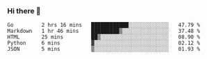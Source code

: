 ### Hi there 👋

<!--
**KLXLjun/KLXLjun** is a ✨ _special_ ✨ repository because its `README.md` (this file) appears on your GitHub profile.

Here are some ideas to get you started:

- 🔭 I’m currently working on ...
- 🌱 I’m currently learning ...
- 👯 I’m looking to collaborate on ...
- 🤔 I’m looking for help with ...
- 💬 Ask me about ...
- 📫 How to reach me: ...
- 😄 Pronouns: ...
- ⚡ Fun fact: ...
-->

<!--START_SECTION:waka-->
```text
Go         2 hrs 16 mins   ████████████░░░░░░░░░░░░░   47.79 % 
Markdown   1 hr 46 mins    █████████▒░░░░░░░░░░░░░░░   37.48 % 
HTML       25 mins         ██▒░░░░░░░░░░░░░░░░░░░░░░   08.90 % 
Python     6 mins          ▓░░░░░░░░░░░░░░░░░░░░░░░░   02.12 % 
JSON       5 mins          ▒░░░░░░░░░░░░░░░░░░░░░░░░   01.93 % 
```
<!--END_SECTION:waka-->
